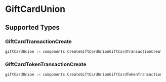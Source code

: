 # GiftCardUnion


## Supported Types

### GiftCardTransactionCreate

```go
giftCardUnion := components.CreateGiftCardUnionGiftCardTransactionCreate(components.GiftCardTransactionCreate{/* values here */})
```

### GiftCardTokenTransactionCreate

```go
giftCardUnion := components.CreateGiftCardUnionGiftCardTokenTransactionCreate(components.GiftCardTokenTransactionCreate{/* values here */})
```


